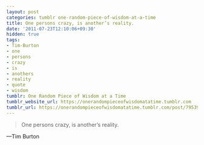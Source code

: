 ```yaml
---
layout: post
categories: tumblr one-random-piece-of-wisdom-at-a-time
title: One persons crazy, is another’s reality.
date: '2011-07-23T12:10:06+09:30'
hidden: true
tags:
- Tim-Burton
- one
- persons
- crazy
- is
- anothers
- reality
- quote
- wisdom
tumblr: One Random Piece of Wisdom at a Time
tumblr_website_url: https://onerandompieceofwisdomatatime.tumblr.com
tumblr_url: https://onerandompieceofwisdomatatime.tumblr.com/post/7953936016/one-persons-crazy-is-anothers-reality
---
```

> One persons crazy, is another’s reality.

—Tim Burton
